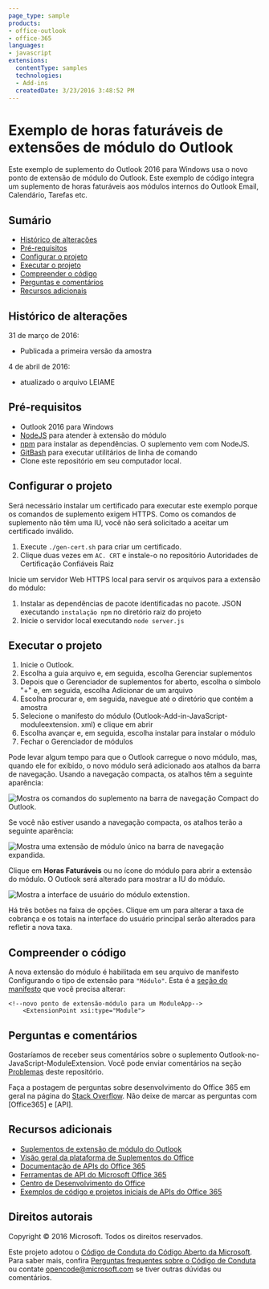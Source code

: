 ```yaml
---
page_type: sample
products:
- office-outlook
- office-365
languages:
- javascript
extensions:
  contentType: samples
  technologies:
  - Add-ins
  createdDate: 3/23/2016 3:48:52 PM
---
```

# Exemplo de horas faturáveis de extensões de módulo do Outlook
Este exemplo de suplemento do Outlook 2016 para Windows usa o novo ponto de extensão de módulo <ExtensionPoint xsi:type="Module"> do Outlook. Este exemplo de código integra um suplemento de horas faturáveis aos módulos internos do Outlook Email, Calendário, Tarefas etc.

## Sumário
* [Histórico de alterações](#change-history)
* [Pré-requisitos](#prerequisites)
* [Configurar o projeto](#configure-the-project)
* [Executar o projeto](#run-the-project)
* [Compreender o código](#understand-the-code)
* [Perguntas e comentários](#questions-and-comments)
* [Recursos adicionais](#additional-resources)

## Histórico de alterações
31 de março de 2016:
* Publicada a primeira versão da amostra

4 de abril de 2016:
* atualizado o arquivo LEIAME

## Pré-requisitos

* Outlook 2016 para Windows
* [NodeJS](https://nodejs.org/en) para atender à extensão do módulo
* [npm](https://www.npmjs.com/) para instalar as dependências. O suplemento vem com NodeJS.
* [GitBash](http://www.git-scm.com/downloads) para executar utilitários de linha de comando
* Clone este repositório em seu computador local.

## Configurar o projeto

Será necessário instalar um certificado para executar este exemplo porque os comandos de suplemento exigem HTTPS. Como os comandos de suplemento não têm uma IU, você não será solicitado a aceitar um certificado inválido.

1. Execute ```./gen-cert.sh``` para criar um certificado.
2. Clique duas vezes em ```AC. CRT``` e instale-o no repositório Autoridades de Certificação Confiáveis Raiz

Inicie um servidor Web HTTPS local para servir os arquivos para a extensão do módulo:

1. Instalar as dependências de pacote identificadas no pacote. JSON executando ```instalação npm``` no diretório raiz do projeto
2. Inicie o servidor local executando ```node server.js```

## Executar o projeto

1. Inicie o Outlook.
2. Escolha a guia arquivo e, em seguida, escolha Gerenciar suplementos
3. Depois que o Gerenciador de suplementos for aberto, escolha o símbolo "+" e, em seguida, escolha Adicionar de um arquivo
4. Escolha procurar e, em seguida, navegue até o diretório que contém a amostra
5. Selecione o manifesto do módulo (Outlook-Add-in-JavaScript-moduleextension. xml) e clique em abrir
6. Escolha avançar e, em seguida, escolha instalar para instalar o módulo
7. Fechar o Gerenciador de módulos

Pode levar algum tempo para que o Outlook carregue o novo módulo, mas, quando ele for exibido, o novo módulo será adicionado aos atalhos da barra de navegação. Usando a navegação compacta, os atalhos têm a seguinte aparência:

![Mostra os comandos do suplemento na barra de navegação Compact do Outlook.](/readme-images/Outlook-Compact-Navigation-Bar.png)

Se você não estiver usando a navegação compacta, os atalhos terão a seguinte aparência:

![Mostra uma extensão de módulo único na barra de navegação expandida.](/readme-images/Outlook-Navigation-Bar.png)

Clique em **Horas Faturáveis** ou no ícone do módulo para abrir a extensão do módulo.
O Outlook será alterado para mostrar a IU do módulo.

![Mostra a interface de usuário do módulo extenstion.](/readme-images/Outlook-Billable-Hours-UI.png)

Há três botões na faixa de opções. Clique em um para alterar a taxa de cobrança e os totais na interface
do usuário principal serão alterados para refletir a nova taxa. 

## Compreender o código

A nova extensão do módulo é habilitada em seu arquivo de manifesto Configurando o tipo de extensão para ```"Módulo"```. Esta é a [seção do manifesto](https://github.com/chbighammsft/Outlook-Add-in-JavaScript-ModuleExtension-1/blob/98443386d33191e620631efac4f4f4045cb3b75a/outlook-add-in-javascript-moduleextension.xml#L70) que você precisa alterar:

    <!--novo ponto de extensão-módulo para um ModuleApp-->
        <ExtensionPoint xsi:type="Module">


## Perguntas e comentários
Gostaríamos de receber seus comentários sobre o suplemento Outlook-no-JavaScript-ModuleExtension. Você pode enviar comentários na seção [Problemas](https://github.com/OfficeDev/Outlook-Add-in-JavaScript-ModuleExtension/issues) deste repositório.

Faça a postagem de perguntas sobre desenvolvimento do Office 365 em geral na página do [Stack Overflow](http://stackoverflow.com/questions/tagged/Office365+API). Não deixe de marcar as perguntas com [Office365] e [API].

## Recursos adicionais
* [Suplementos de extensão de módulo do Outlook](http://dev.office.com/docs/add-ins/outlook/extension-module-outlook-add-ins)
* [Visão geral da plataforma de Suplementos do Office](https://msdn.microsoft.com/EN-US/library/office/jj220082.aspx)
* [Documentação de APIs do Office 365](http://msdn.microsoft.com/office/office365/howto/platform-development-overview)
* [Ferramentas de API do Microsoft Office 365](https://visualstudiogallery.msdn.microsoft.com/a15b85e6-69a7-4fdf-adda-a38066bb5155)
* [Centro de Desenvolvimento do Office](http://dev.office.com/)
* [Exemplos de código e projetos iniciais de APIs do Office 365](http://msdn.microsoft.com/en-us/office/office365/howto/starter-projects-and-code-samples)

## Direitos autorais
Copyright © 2016 Microsoft. Todos os direitos reservados.



Este projeto adotou o [Código de Conduta do Código Aberto da Microsoft](https://opensource.microsoft.com/codeofconduct/). Para saber mais, confira [Perguntas frequentes sobre o Código de Conduta](https://opensource.microsoft.com/codeofconduct/faq/) ou contate [opencode@microsoft.com](mailto:opencode@microsoft.com) se tiver outras dúvidas ou comentários.
